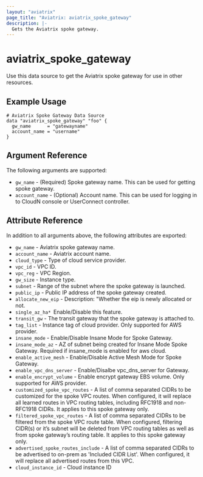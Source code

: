 ```yaml
---
layout: "aviatrix"
page_title: "Aviatrix: aviatrix_spoke_gateway"
description: |-
  Gets the Aviatrix spoke gateway.
---
```


# aviatrix_spoke_gateway

Use this data source to get the Aviatrix spoke gateway for use in other resources.

## Example Usage

```hcl
# Aviatrix Spoke Gateway Data Source
data "aviatrix_spoke_gateway" "foo" {
  gw_name      = "gatewayname"
  account_name = "username"
}
```

## Argument Reference

The following arguments are supported:

* `gw_name` - (Required) Spoke gateway name. This can be used for getting spoke gateway.
* `account_name` - (Optional) Account name. This can be used for logging in to CloudN console or UserConnect controller.

## Attribute Reference

In addition to all arguments above, the following attributes are exported:

* `gw_name` - Aviatrix spoke gateway name.
* `account_name` - Aviatrix account name.
* `cloud_type` - Type of cloud service provider.
* `vpc_id` - VPC ID.
* `vpc_reg` - VPC Region.
* `gw_size` - Instance type.
* `subnet` - Range of the subnet where the spoke gateway is launched.
* `public_ip` - Public IP address of the spoke gateway created.
* `allocate_new_eip` - Description: "Whether the eip is newly allocated or not.
* `single_az_ha* `Enable/Disable this feature.
* `transit_gw` - The transit gateway that the spoke gateway is attached to.
* `tag_list` - Instance tag of cloud provider. Only supported for AWS provider.
* `insane_mode` - Enable/Disable Insane Mode for Spoke Gateway.
* `insane_mode_az` - AZ of subnet being created for Insane Mode Spoke Gateway. Required if insane_mode is enabled for aws cloud.
* `enable_active_mesh` - Enable/Disable Active Mesh Mode for Spoke Gateway.
* `enable_vpc_dns_server` - Enable/Disalbe vpc_dns_server for Gateway.
* `enable_encrypt_volume` - Enable encrypt gateway EBS volume. Only supported for AWS provider.
* `customized_spoke_vpc_routes` - A list of comma separated CIDRs to be customized for the spoke VPC routes. When configured, it will replace all learned routes in VPC routing tables, including RFC1918 and non-RFC1918 CIDRs. It applies to this spoke gateway only​.
* `filtered_spoke_vpc_routes` - A list of comma separated CIDRs to be filtered from the spoke VPC route table. When configured, filtering CIDR(s) or it’s subnet will be deleted from VPC routing tables as well as from spoke gateway’s routing table. It applies to this spoke gateway only.
* `advertised_spoke_routes_include` - A list of comma separated CIDRs to be advertised to on-prem as 'Included CIDR List'. When configured, it will replace all advertised routes from this VPC.
* `cloud_instance_id` - Cloud instance ID

